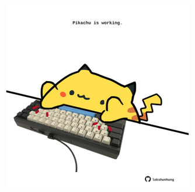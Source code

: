 <!-- built at 01/08/2025, 04:22:06 UTC -->
<p align="center">
  <img width="500" height="500" src="./ReadmeImage.svg">
</p>
